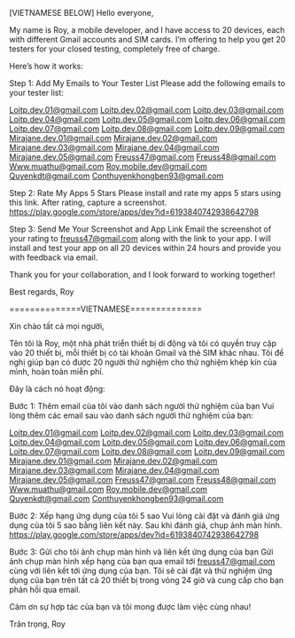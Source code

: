 [VIETNAMESE BELOW]
Hello everyone,

My name is Roy, a mobile developer, and I have access to 20 devices, each with different Gmail accounts and SIM cards. I’m offering to help you get 20 testers for your closed testing, completely free of charge.

Here’s how it works:

Step 1: Add My Emails to Your Tester List
Please add the following emails to your tester list:

Loitp.dev.01@gmail.com
Loitp.dev.02@gmail.com
Loitp.dev.03@gmail.com
Loitp.dev.04@gmail.com
Loitp.dev.05@gmail.com
Loitp.dev.06@gmail.com
Loitp.dev.07@gmail.com
Loitp.dev.08@gmail.com
Loitp.dev.09@gmail.com
Mirajane.dev.01@gmail.com
Mirajane.dev.02@gmail.com
Mirajane.dev.03@gmail.com
Mirajane.dev.04@gmail.com
Mirajane.dev.05@gmail.com
Freuss47@gmail.com
Freuss48@gmail.com
Www.muathu@gmail.com
Roy.mobile.dev@gmail.com
Quyenkdt@gmail.com
Conthuyenkhongben93@gmail.com

Step 2: Rate My Apps 5 Stars
Please install and rate my apps 5 stars using this link. After rating, capture a screenshot.
https://play.google.com/store/apps/dev?id=6193840742938642798

Step 3: Send Me Your Screenshot and App Link
Email the screenshot of your rating to freuss47@gmail.com along with the link to your app. I will install and test your app on all 20 devices within 24 hours and provide you with feedback via email.

Thank you for your collaboration, and I look forward to working together!

Best regards,
Roy







==============VIETNAMESE==============

Xin chào tất cả mọi người,

Tên tôi là Roy, một nhà phát triển thiết bị di động và tôi có quyền truy cập vào 20 thiết bị, mỗi thiết bị có tài khoản Gmail và thẻ SIM khác nhau. Tôi đề nghị giúp bạn có được 20 người thử nghiệm cho thử nghiệm khép kín của mình, hoàn toàn miễn phí.

Đây là cách nó hoạt động:

Bước 1: Thêm email của tôi vào danh sách người thử nghiệm của bạn
Vui lòng thêm các email sau vào danh sách người thử nghiệm của bạn:

Loitp.dev.01@gmail.com
Loitp.dev.02@gmail.com
Loitp.dev.03@gmail.com
Loitp.dev.04@gmail.com
Loitp.dev.05@gmail.com
Loitp.dev.06@gmail.com
Loitp.dev.07@gmail.com
Loitp.dev.08@gmail.com
Loitp.dev.09@gmail.com
Mirajane.dev.01@gmail.com
Mirajane.dev.02@gmail.com
Mirajane.dev.03@gmail.com
Mirajane.dev.04@gmail.com
Mirajane.dev.05@gmail.com
Freuss47@gmail.com
Freuss48@gmail.com
Www.muathu@gmail.com
Roy.mobile.dev@gmail.com
Quyenkdt@gmail.com
Conthuyenkhongben93@gmail.com

Bước 2: Xếp hạng ứng dụng của tôi 5 sao
Vui lòng cài đặt và đánh giá ứng dụng của tôi 5 sao bằng liên kết này. Sau khi đánh giá, chụp ảnh màn hình.
https://play.google.com/store/apps/dev?id=6193840742938642798

Bước 3: Gửi cho tôi ảnh chụp màn hình và liên kết ứng dụng của bạn
Gửi ảnh chụp màn hình xếp hạng của bạn qua email tới freuss47@gmail.com cùng với liên kết tới ứng dụng của bạn. Tôi sẽ cài đặt và thử nghiệm ứng dụng của bạn trên tất cả 20 thiết bị trong vòng 24 giờ và cung cấp cho bạn phản hồi qua email.

Cảm ơn sự hợp tác của bạn và tôi mong được làm việc cùng nhau!

Trân trọng,
Roy
